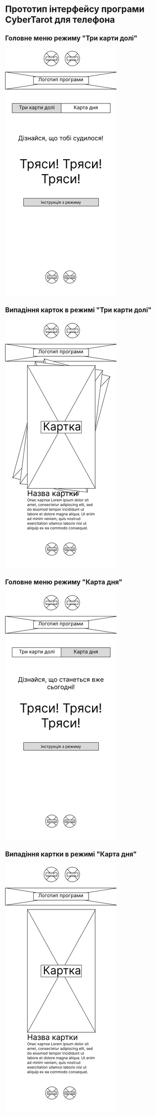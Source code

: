# Прототип інтерфейсу програми CyberTarot для телефона

## Головне меню режиму "Три карти долі"

![1712083332779](image/Прототипінтерфейсутелефона/1712083332779.png)

## Випадіння карток в режимі "Три карти долі"

![1712083345592](image/Прототипінтерфейсутелефона/1712083345592.png)

## Головне меню режиму "Карта дня"

![1712083356342](image/Прототипінтерфейсутелефона/1712083356342.png)

## Випадіння картки в режимі "Карта дня"

![1712083374425](image/Прототипінтерфейсутелефона/1712083374425.png)
